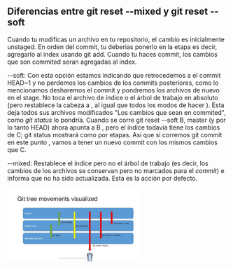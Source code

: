 ## Diferencias entre git reset --mixed y git reset --soft

Cuando tu modificas un archivo en tu repositorio, el cambio es inicialmente unstaged. En orden del commit, tu deberias ponerlo en la etapa es decir, agregarlo al index usando git add. Cuando tu haces commit, los cambios que son commited seran agregadas al index.

--soft: Con esta opción estamos indicando que retrocedemos a el commit HEAD~1 y no perdemos los cambios de los commits posteriores, como lo mencionamos desharemos el commit y pondremos los archivos de nuevo en el stage.
No toca el archivo de índice o el árbol de trabajo en absoluto (pero restablece la cabeza a *<commit>* , al igual que todos los modos de hacer ). Esta deja todos sus archivos modificados "Los cambios que sean en commited", como *git status* lo pondría. Cuando se corre git reset --soft B, master (y por lo tanto HEAD) ahora apunta a B , pero el índice todavía tiene los cambios de C; git status mostrará como por etapas. Así que si corremos git commit en este punto , vamos a tener un nuevo commit con los mismos cambios que C.

--mixed: Restablece el índice pero no el árbol de trabajo (es decir, los cambios de los archivos se conservan pero no marcados para el *commit*) e informa que no ha sido actualizada. Esta es la acción por defecto.

![alt text](https://github.com/Oswaldofm17/Diff-mixed-and-soft/blob/master/diff.jpg "Logo Title Text 1")
